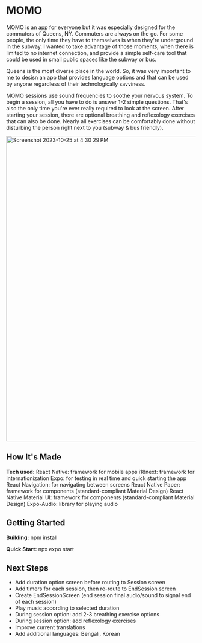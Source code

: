 # MOMO

MOMO is an app for everyone but it was especially designed for the commuters of Queens, NY. Commuters are always on the go. For some people, the only time they have to themselves is when they're underground in the subway. I wanted to take advantage of those moments, when there is limited to no internet connection, and provide a simple self-care tool that could be used in small public spaces like the subway or bus.

Queens is the most diverse place in the world. So, it was very important to me to desisn an app that provides language options and that can be used by anyone regardless of their technologically savviness.

MOMO sessions use sound frequencies to soothe your nervous system. To begin a session, all you have to do is answer 1-2 simple questions. That's also the only time you're ever really required to look at the screen. After starting your session, there are optional breathing and reflexology exercises that can also be done. Nearly all exercises can be comfortably done without disturbing the person right next to you (subway & bus friendly).

<img width="809" alt="Screenshot 2023-10-25 at 4 30 29 PM" src="https://github.com/jazfeijoo/Momo/assets/61634471/fc7101b3-10db-4ed3-b7de-2adc7d77018c">


## How It's Made

**Tech used:**
React Native: framework for mobile apps
i18next: framework for internationization
Expo: for testing in real time and quick starting the app
React Navigation: for navigating between screens
React Native Paper: framework for components (standard-compliant Material Design)
React Native Material UI: framework for components (standard-compliant Material Design)
Expo-Audio: library for playing audio

## Getting Started

**Building:**
npm install

**Quick Start:**
npx expo start

## Next Steps

- Add duration option screen before routing to Session screen
- Add timers for each session, then re-route to EndSession screen
- Create EndSessionScreen (end session final audio/sound to signal end of each session)
- Play music according to selected duration
- During session option: add 2-3 breathing exercise options
- During session option: add reflexology exercises
- Improve current translations 
- Add additional languages: Bengali, Korean
